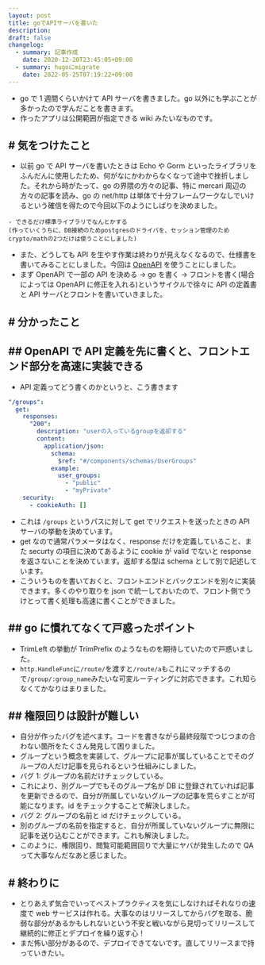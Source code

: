 ```yaml
---
layout: post
title: goでAPIサーバを書いた
description: 
draft: false
changelog:
  - summary: 記事作成
    date: 2020-12-20T23:45:05+09:00
  - summary: hugoにmigrate
    date: 2022-05-25T07:19:22+09:00
---
```


- go で 1 週間くらいかけて API サーバを書きました。go 以外にも学ぶことが多かったので学んだことを書きます。
- 作ったアプリは公開範囲が指定できる wiki みたいなものです。

## # 気をつけたこと

- 以前 go で API サーバを書いたときは Echo や Gorm といったライブラリをふんだんに使用したため、何がなにかわからなくなって途中で挫折しました。それから時がたって、go の界隈の方々の記事、特に mercari 周辺の方々の記事を読み、go の net/http は単体で十分フレームワークなしでいけるという確信を得たので今回以下のようにしばりを決めました。

```text
- できるだけ標準ライブラリでなんとかする
(作っていくうちに、DB接続のためpostgresのドライバを、セッション管理のためcrypto/mathの2つだけは使うことにしました)
```

- また、どうしても API を生やす作業は終わりが見えなくなるので、仕様書を書いてみることにしました。今回は [OpenAPI](https://swagger.io/specification/) を使うことにしました。
- まず OpenAPI で一部の API を決める → go を書く → フロントを書く(場合によっては OpenAPI に修正を入れる)というサイクルで徐々に API の定義書と API サーバとフロントを書いていきました。

## # 分かったこと

## ## OpenAPI で API 定義を先に書くと、フロントエンド部分を高速に実装できる

- API 定義ってどう書くのかというと、こう書きます

```yaml
"/groups":
  get:
    responses:
      "200":
        description: "userの入っているgroupを返却する"
        content:
          application/json:
            schema:
              $ref: "#/components/schemas/UserGroups"
            example:
              user_groups:
                - "public"
                - "myPrivate"
    security:
      - cookieAuth: []
```

- これは `/groups` というパスに対して get でリクエストを送ったときの API サーバの挙動を決めています。
- get なので通常パラメータはなく、response だけを定義していること、また securty の項目に決めてあるように cookie が valid でないと response を返さないことを決めています。返却する型は schema として別で記述しています。
- こういうものを書いておくと、フロントエンドとバックエンドを別々に実装できます。多くのやり取りを json で統一しておいたので、フロント側でうけとって書く処理も高速に書くことができました。

## ## go に慣れてなくて戸惑ったポイント

- TrimLeft の挙動が TrimPrefix のようなものを期待していたので戸惑いました。
- `http.HandleFunc`に`/route/`を渡すと`/route/a`もこれにマッチするので`/group/:group_name`みたいな可変ルーティングに対応できます。これ知らなくてかなりはまりました。

## ## 権限回りは設計が難しい

- 自分が作ったバグを述べます。コードを書きながら最終段階でつじつまの合わない箇所をたくさん発見して困りました。
- グループという概念を実装して、グループに記事が属していることでそのグループの人だけ記事を見られるという仕組みにしました。
- バグ 1: グループの名前だけチェックしている。
- これにより、別グループでもそのグループ名が DB に登録されていれば記事を更新できるので、自分が所属していないグループの記事を荒らすことが可能になります。id をチェックすることで解決しました。
- バグ 2: グループの名前と id だけチェックしている。
- 別のグループの名前を指定すると、自分が所属していないグループに無限に記事を送り込むことができます。これも解決しました。
- このように、権限回り、閲覧可能範囲回りで大量にヤバが発生したので QA って大事なんだなあと感じました。

## # 終わりに

- とりあえず気合でいってベストプラクティスを気にしなければそれなりの速度で web サービスは作れる。大事なのはリリースしてからバグを取る、脆弱な部分があるかもしれないという不安と戦いながら見切ってリリースして継続的に修正とデプロイを繰り返す心！
- まだ怖い部分があるので、デプロイできてないです。直してリリースまで持っていきたい。